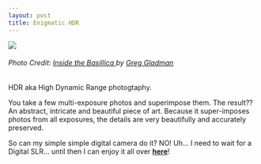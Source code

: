 ```yaml
---
layout: post
title: Enigmatic HDR
---
```


![](http://static.flickr.com/37/105257024_4ec37dde63.jpg)

###### Photo Credit: [Inside the Basillica ](http://www.flickr.com/photos/ggladman/105257024/)by [Greg Gladman](http://www.flickr.com/photos/ggladman/)

HDR aka High Dynamic Range photogtaphy.

You take a few multi-exposure photos and superimpose them. The result?? An abstract, intricate and beautiful piece of art. Because it super-imposes photos from all exposures, the details are very beautifully and accurately preserved.

So can my simple simple digital camera do it? NO! Uh… I need to wait for a Digital SLR… until then I can enjoy it all over [**here**](http://flickr.com/groups/hdr/)!
